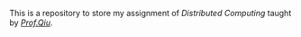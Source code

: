This is a repository to store my assignment of *Distributed Computing* taught by *[Prof.Qiu](https://github.com/yixuan?tab=overview&from=2024-03-01&to=2024-03-10)*.